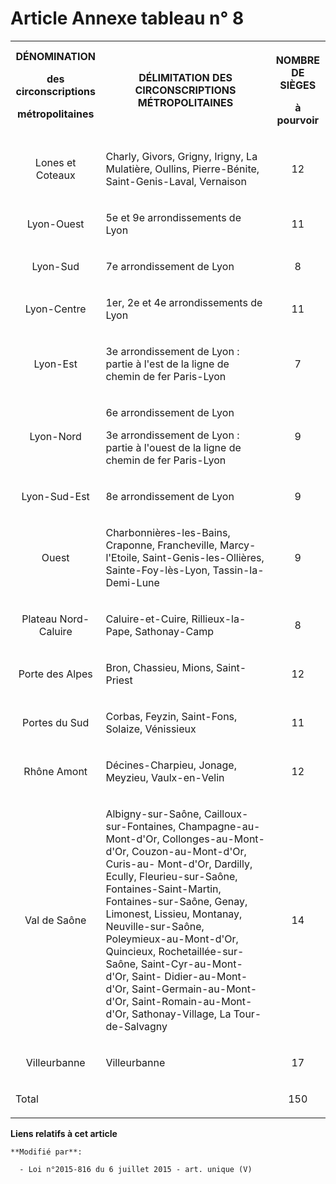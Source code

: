 # Article Annexe tableau n° 8

<table>
    <tbody>
      <tr>
        <th>DÉNOMINATION 

des circonscriptions 

métropolitaines 

</th>
        <th>

DÉLIMITATION DES CIRCONSCRIPTIONS MÉTROPOLITAINES 

</th>
        <th>

NOMBRE DE SIÈGES 

à pourvoir 

</th>
      </tr>
      <tr>
        <td valign="middle" align="center">

Lones et Coteaux 

</td>
        <td valign="middle">

Charly, Givors, Grigny, Irigny, La Mulatière, Oullins, Pierre-Bénite, Saint-Genis-Laval, Vernaison 

</td>
        <td valign="middle" align="center">

12 

</td>
      </tr>
      <tr>
        <td align="center" valign="middle">

Lyon-Ouest 

</td>
        <td valign="middle">

5e et 9e arrondissements de Lyon 

</td>
        <td valign="middle" align="center">

11 

</td>
      </tr>
      <tr>
        <td align="center" valign="middle">

Lyon-Sud 

</td>
        <td valign="middle">

7e arrondissement de Lyon 

</td>
        <td align="center" valign="middle">

8 

</td>
      </tr>
      <tr>
        <td valign="middle" align="center">

Lyon-Centre 

</td>
        <td valign="middle">

1er, 2e et 4e arrondissements de Lyon 

</td>
        <td align="center" valign="middle">

11 

</td>
      </tr>
      <tr>
        <td align="center" valign="middle">

Lyon-Est 

</td>
        <td valign="middle">

3e arrondissement de Lyon : partie à l'est de la ligne de chemin de fer Paris-Lyon 

</td>
        <td align="center" valign="middle">

7 

</td>
      </tr>
      <tr>
        <td align="center" valign="middle">

Lyon-Nord 

</td>
        <td valign="middle">

6e arrondissement de Lyon 

3e arrondissement de Lyon : partie à l'ouest de la ligne de chemin de fer Paris-Lyon 

</td>
        <td valign="middle" align="center">

9 

</td>
      </tr>
      <tr>
        <td align="center" valign="middle">

Lyon-Sud-Est 

</td>
        <td valign="middle">

8e arrondissement de Lyon 

</td>
        <td align="center" valign="middle">

9 

</td>
      </tr>
      <tr>
        <td align="center" valign="middle">

Ouest 

</td>
        <td valign="middle">

Charbonnières-les-Bains, Craponne, Francheville, Marcy-l'Etoile, Saint-Genis-les-Ollières, Sainte-Foy-lès-Lyon, Tassin-la-
Demi-Lune 

</td>
        <td align="center" valign="middle">

9 

</td>
      </tr>
      <tr>
        <td align="center" valign="middle">

Plateau Nord-Caluire 

</td>
        <td valign="middle">

Caluire-et-Cuire, Rillieux-la-Pape, Sathonay-Camp 

</td>
        <td valign="middle" align="center">

8 

</td>
      </tr>
      <tr>
        <td valign="middle" align="center">

Porte des Alpes 

</td>
        <td valign="middle">

Bron, Chassieu, Mions, Saint-Priest 

</td>
        <td valign="middle" align="center">

12 

</td>
      </tr>
      <tr>
        <td align="center" valign="middle">

Portes du Sud 

</td>
        <td valign="middle">

Corbas, Feyzin, Saint-Fons, Solaize, Vénissieux 

</td>
        <td align="center" valign="middle">

11 

</td>
      </tr>
      <tr>
        <td align="center" valign="middle">

Rhône Amont 

</td>
        <td valign="middle">

Décines-Charpieu, Jonage, Meyzieu, Vaulx-en-Velin 

</td>
        <td valign="middle" align="center">

12 

</td>
      </tr>
      <tr>
        <td align="center" valign="middle">

Val de Saône 

</td>
        <td valign="middle">

Albigny-sur-Saône, Cailloux-sur-Fontaines, Champagne-au-Mont-d'Or, Collonges-au-Mont-d'Or, Couzon-au-Mont-d'Or, Curis-au-
Mont-d'Or, Dardilly, Ecully, Fleurieu-sur-Saône, Fontaines-Saint-Martin, Fontaines-sur-Saône, Genay, Limonest, Lissieu,
Montanay, Neuville-sur-Saône, Poleymieux-au-Mont-d'Or, Quincieux, Rochetaillée-sur-Saône, Saint-Cyr-au-Mont-d'Or, Saint-
Didier-au-Mont-d'Or, Saint-Germain-au-Mont-d'Or, Saint-Romain-au-Mont-d'Or, Sathonay-Village, La Tour-de-Salvagny 

</td>
        <td align="center" valign="middle">

14 

</td>
      </tr>
      <tr>
        <td align="center" valign="middle">

Villeurbanne 

</td>
        <td valign="middle" align="left">

Villeurbanne 

</td>
        <td align="center" valign="middle">

17 

</td>
      </tr>
      <tr>
        <td align="left" colspan="2" valign="middle">

Total 

</td>
        <td align="center" valign="middle">

150</td>
      </tr>
    </tbody>
  </table>

**Liens relatifs à cet article**

	**Modifié par**:

	  - Loi n°2015-816 du 6 juillet 2015 - art. unique (V)
